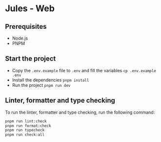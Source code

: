 # Jules - Web

## Prerequisites

- Node.js
- PNPM

## Start the project

- Copy the `.env.example` file to `.env` and fill the variables `cp .env.example .env`
- Install the dependencies `pnpm install`
- Run the project `pnpm run dev`

## Linter, formatter and type checking

To run the linter, formatter and type checking, run the following command:

```bash
pnpm run lint:check
pnpm run format:check
pnpm run typecheck
pnpm run check:all
```
